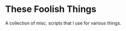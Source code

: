 These Foolish Things
====================

A collection of misc. scripts that I use for various things.

